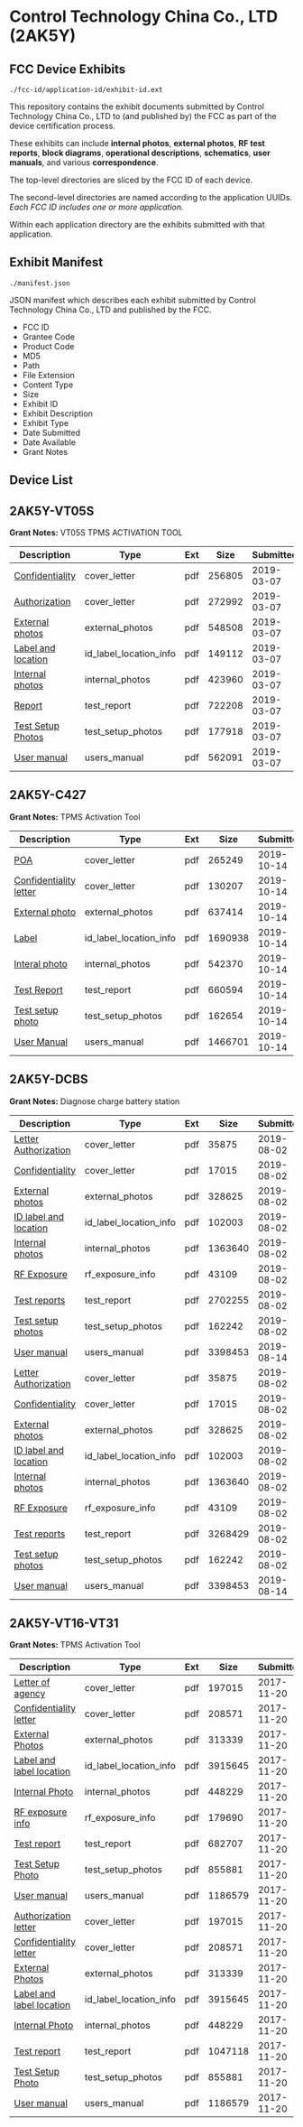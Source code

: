 # Control Technology China Co., LTD (2AK5Y)
## FCC Device Exhibits

```
./fcc-id/application-id/exhibit-id.ext
```

This repository contains the exhibit documents submitted by Control Technology China Co., LTD to (and published by) the FCC as part of the device certification process.

These exhibits can include **internal photos**, **external photos**, **RF test reports**, **block diagrams**, **operational descriptions**, **schematics**, **user manuals**, and various **correspondence**.

The top-level directories are sliced by the FCC ID of each device.

The second-level directories are named according to the application UUIDs. *Each FCC ID includes one or more application.*

Within each application directory are the exhibits submitted with that application. 

## Exhibit Manifest

```
./manifest.json
```

JSON manifest which describes each exhibit submitted by Control Technology China Co., LTD and published by the FCC.

- FCC ID
- Grantee Code
- Product Code
- MD5
- Path
- File Extension
- Content Type
- Size
- Exhibit ID
- Exhibit Description
- Exhibit Type
- Date Submitted
- Date Available
- Grant Notes

## Device List
## 2AK5Y-VT05S
**Grant Notes:** VT05S TPMS ACTIVATION TOOL

| Description | Type | Ext | Size | Submitted | Available |
| ----------- | ---- | --- | ---- | --------- | --------- |
| [Confidentiality](2AK5Y-VT05S/5e56f001105fa6b6cab93da60c2ba3e7/4194649.pdf) | cover_letter | pdf | 256805 | 2019-03-07 | 2019-03-08 |
| [Authorization](2AK5Y-VT05S/5e56f001105fa6b6cab93da60c2ba3e7/4194650.pdf) | cover_letter | pdf | 272992 | 2019-03-07 | 2019-03-08 |
| [External photos](2AK5Y-VT05S/5e56f001105fa6b6cab93da60c2ba3e7/4194651.pdf) | external_photos | pdf | 548508 | 2019-03-07 | 2019-03-08 |
| [Label and location](2AK5Y-VT05S/5e56f001105fa6b6cab93da60c2ba3e7/4194653.pdf) | id_label_location_info | pdf | 149112 | 2019-03-07 | 2019-03-08 |
| [Internal photos](2AK5Y-VT05S/5e56f001105fa6b6cab93da60c2ba3e7/4194652.pdf) | internal_photos | pdf | 423960 | 2019-03-07 | 2019-03-08 |
| [Report](2AK5Y-VT05S/5e56f001105fa6b6cab93da60c2ba3e7/4194657.pdf) | test_report | pdf | 722208 | 2019-03-07 | 2019-03-08 |
| [Test Setup Photos](2AK5Y-VT05S/5e56f001105fa6b6cab93da60c2ba3e7/4194658.pdf) | test_setup_photos | pdf | 177918 | 2019-03-07 | 2019-03-08 |
| [User manual](2AK5Y-VT05S/5e56f001105fa6b6cab93da60c2ba3e7/4194656.pdf) | users_manual | pdf | 562091 | 2019-03-07 | 2019-03-08 |
## 2AK5Y-C427
**Grant Notes:** TPMS Activation Tool

| Description | Type | Ext | Size | Submitted | Available |
| ----------- | ---- | --- | ---- | --------- | --------- |
| [POA](2AK5Y-C427/99df3cf05f5cd60d9861e87e1a1a3934/4478522.pdf) | cover_letter | pdf | 265249 | 2019-10-14 | 2019-10-14 |
| [Confidentiality letter](2AK5Y-C427/99df3cf05f5cd60d9861e87e1a1a3934/4478524.pdf) | cover_letter | pdf | 130207 | 2019-10-14 | 2019-10-14 |
| [External photo](2AK5Y-C427/99df3cf05f5cd60d9861e87e1a1a3934/4478526.pdf) | external_photos | pdf | 637414 | 2019-10-14 | 2019-10-14 |
| [Label](2AK5Y-C427/99df3cf05f5cd60d9861e87e1a1a3934/4478528.pdf) | id_label_location_info | pdf | 1690938 | 2019-10-14 | 2019-10-14 |
| [Interal photo](2AK5Y-C427/99df3cf05f5cd60d9861e87e1a1a3934/4478527.pdf) | internal_photos | pdf | 542370 | 2019-10-14 | 2019-10-14 |
| [Test Report](2AK5Y-C427/99df3cf05f5cd60d9861e87e1a1a3934/4478531.pdf) | test_report | pdf | 660594 | 2019-10-14 | 2019-10-14 |
| [Test setup photo](2AK5Y-C427/99df3cf05f5cd60d9861e87e1a1a3934/4478530.pdf) | test_setup_photos | pdf | 162654 | 2019-10-14 | 2019-10-14 |
| [User Manual](2AK5Y-C427/99df3cf05f5cd60d9861e87e1a1a3934/4478532.pdf) | users_manual | pdf | 1466701 | 2019-10-14 | 2019-10-14 |
## 2AK5Y-DCBS
**Grant Notes:** Diagnose charge battery station

| Description | Type | Ext | Size | Submitted | Available |
| ----------- | ---- | --- | ---- | --------- | --------- |
| [Letter Authorization](2AK5Y-DCBS/e1ee5cfb228e7c34c279b65b3a680cc6/4383013.pdf) | cover_letter | pdf | 35875 | 2019-08-02 | 2019-08-04 |
| [Confidentiality](2AK5Y-DCBS/e1ee5cfb228e7c34c279b65b3a680cc6/4383014.pdf) | cover_letter | pdf | 17015 | 2019-08-02 | 2019-08-04 |
| [External photos](2AK5Y-DCBS/e1ee5cfb228e7c34c279b65b3a680cc6/4383015.pdf) | external_photos | pdf | 328625 | 2019-08-02 | 2019-08-04 |
| [ID label and location](2AK5Y-DCBS/e1ee5cfb228e7c34c279b65b3a680cc6/4383017.pdf) | id_label_location_info | pdf | 102003 | 2019-08-02 | 2019-08-04 |
| [Internal photos](2AK5Y-DCBS/e1ee5cfb228e7c34c279b65b3a680cc6/4383016.pdf) | internal_photos | pdf | 1363640 | 2019-08-02 | 2019-08-04 |
| [RF Exposure](2AK5Y-DCBS/e1ee5cfb228e7c34c279b65b3a680cc6/4383024.pdf) | rf_exposure_info | pdf | 43109 | 2019-08-02 | 2019-08-04 |
| [Test reports](2AK5Y-DCBS/e1ee5cfb228e7c34c279b65b3a680cc6/4383021.pdf) | test_report | pdf | 2702255 | 2019-08-02 | 2019-08-04 |
| [Test setup photos](2AK5Y-DCBS/e1ee5cfb228e7c34c279b65b3a680cc6/4383022.pdf) | test_setup_photos | pdf | 162242 | 2019-08-02 | 2019-08-04 |
| [User manual](2AK5Y-DCBS/e1ee5cfb228e7c34c279b65b3a680cc6/4398727.pdf) | users_manual | pdf | 3398453 | 2019-08-14 | 2019-08-04 |
| [Letter Authorization](2AK5Y-DCBS/d2d0eee6e689a01892b4d31563c6ad13/4383013.pdf) | cover_letter | pdf | 35875 | 2019-08-02 | 2019-08-04 |
| [Confidentiality](2AK5Y-DCBS/d2d0eee6e689a01892b4d31563c6ad13/4383014.pdf) | cover_letter | pdf | 17015 | 2019-08-02 | 2019-08-04 |
| [External photos](2AK5Y-DCBS/d2d0eee6e689a01892b4d31563c6ad13/4383015.pdf) | external_photos | pdf | 328625 | 2019-08-02 | 2019-08-04 |
| [ID label and location](2AK5Y-DCBS/d2d0eee6e689a01892b4d31563c6ad13/4383017.pdf) | id_label_location_info | pdf | 102003 | 2019-08-02 | 2019-08-04 |
| [Internal photos](2AK5Y-DCBS/d2d0eee6e689a01892b4d31563c6ad13/4383016.pdf) | internal_photos | pdf | 1363640 | 2019-08-02 | 2019-08-04 |
| [RF Exposure](2AK5Y-DCBS/d2d0eee6e689a01892b4d31563c6ad13/4383024.pdf) | rf_exposure_info | pdf | 43109 | 2019-08-02 | 2019-08-04 |
| [Test reports](2AK5Y-DCBS/d2d0eee6e689a01892b4d31563c6ad13/4383059.pdf) | test_report | pdf | 3268429 | 2019-08-02 | 2019-08-04 |
| [Test setup photos](2AK5Y-DCBS/d2d0eee6e689a01892b4d31563c6ad13/4383022.pdf) | test_setup_photos | pdf | 162242 | 2019-08-02 | 2019-08-04 |
| [User manual](2AK5Y-DCBS/d2d0eee6e689a01892b4d31563c6ad13/4398727.pdf) | users_manual | pdf | 3398453 | 2019-08-14 | 2019-08-04 |
## 2AK5Y-VT16-VT31
**Grant Notes:** TPMS Activation Tool

| Description | Type | Ext | Size | Submitted | Available |
| ----------- | ---- | --- | ---- | --------- | --------- |
| [Letter of agency](2AK5Y-VT16-VT31/395bacba555aa5789728dc09692bb786/3645033.pdf) | cover_letter | pdf | 197015 | 2017-11-20 | 2017-11-20 |
| [Confidentiality letter](2AK5Y-VT16-VT31/395bacba555aa5789728dc09692bb786/3645036.pdf) | cover_letter | pdf | 208571 | 2017-11-20 | 2017-11-20 |
| [External Photos](2AK5Y-VT16-VT31/395bacba555aa5789728dc09692bb786/3645067.pdf) | external_photos | pdf | 313339 | 2017-11-20 | 2017-11-20 |
| [Label and label location](2AK5Y-VT16-VT31/395bacba555aa5789728dc09692bb786/3645052.pdf) | id_label_location_info | pdf | 3915645 | 2017-11-20 | 2017-11-20 |
| [Internal Photo](2AK5Y-VT16-VT31/395bacba555aa5789728dc09692bb786/3645064.pdf) | internal_photos | pdf | 448229 | 2017-11-20 | 2017-11-20 |
| [RF exposure info](2AK5Y-VT16-VT31/395bacba555aa5789728dc09692bb786/3645070.pdf) | rf_exposure_info | pdf | 179690 | 2017-11-20 | 2017-11-20 |
| [Test report](2AK5Y-VT16-VT31/395bacba555aa5789728dc09692bb786/3645069.pdf) | test_report | pdf | 682707 | 2017-11-20 | 2017-11-20 |
| [Test Setup Photo](2AK5Y-VT16-VT31/395bacba555aa5789728dc09692bb786/3645068.pdf) | test_setup_photos | pdf | 855881 | 2017-11-20 | 2017-11-20 |
| [User manual](2AK5Y-VT16-VT31/395bacba555aa5789728dc09692bb786/3645060.pdf) | users_manual | pdf | 1186579 | 2017-11-20 | 2017-11-20 |
| [Authorization letter](2AK5Y-VT16-VT31/6acf356ff66622c8b8bd4d26afc46591/3645033.pdf) | cover_letter | pdf | 197015 | 2017-11-20 | 2017-11-20 |
| [Confidentiality letter](2AK5Y-VT16-VT31/6acf356ff66622c8b8bd4d26afc46591/3645036.pdf) | cover_letter | pdf | 208571 | 2017-11-20 | 2017-11-20 |
| [External Photos](2AK5Y-VT16-VT31/6acf356ff66622c8b8bd4d26afc46591/3645067.pdf) | external_photos | pdf | 313339 | 2017-11-20 | 2017-11-20 |
| [Label and label location](2AK5Y-VT16-VT31/6acf356ff66622c8b8bd4d26afc46591/3645052.pdf) | id_label_location_info | pdf | 3915645 | 2017-11-20 | 2017-11-20 |
| [Internal Photo](2AK5Y-VT16-VT31/6acf356ff66622c8b8bd4d26afc46591/3645064.pdf) | internal_photos | pdf | 448229 | 2017-11-20 | 2017-11-20 |
| [Test report](2AK5Y-VT16-VT31/6acf356ff66622c8b8bd4d26afc46591/3645150.pdf) | test_report | pdf | 1047118 | 2017-11-20 | 2017-11-20 |
| [Test Setup Photo](2AK5Y-VT16-VT31/6acf356ff66622c8b8bd4d26afc46591/3645068.pdf) | test_setup_photos | pdf | 855881 | 2017-11-20 | 2017-11-20 |
| [User manual](2AK5Y-VT16-VT31/6acf356ff66622c8b8bd4d26afc46591/3645060.pdf) | users_manual | pdf | 1186579 | 2017-11-20 | 2017-11-20 |

